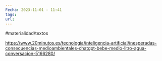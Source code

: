 ```yaml
---
Fecha: 2023-11-01 - 11:41
tags: 
url:
---
```

#materialidad/textos 

https://www.20minutos.es/tecnologia/inteligencia-artificial/inesperadas-consecuencias-medioambientales-chatgpt-bebe-medio-litro-agua-conversacion-5166280/

